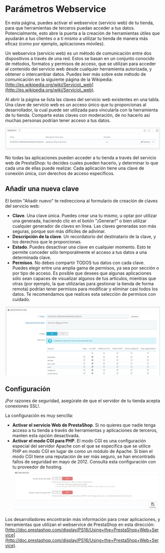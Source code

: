 # Parámetros Webservice

En esta página, puedes activar el webservice (servicio web) de tu tienda, para que herramientas de terceros puedan acceder a tus datos. Potencialmente, esto abre la puerta a la creación de herramientas útiles que ayudarán a tus clientes o a ti mismo a utilizar tu tienda de manera más eficaz (como por ejemplo, aplicaciones móviles).

Un webservice (servicio web) es un método de comunicación entre dos dispositivos a través de una red. Estos se basan en un conjunto conocido de métodos, formatos y permisos de acceso, que se utilizan para acceder al contenido del servicio web desde cualquier herramienta autorizada, y obtener o intercambiar datos. Puedes leer más sobre este método de comunicación en la siguiente página de la Wikipedia: [http://es.wikipedia.org/wiki/Servicio\_web](http://es.wikipedia.org/wiki/Servicio\_web).

Al abrir la página se lista las claves del servicio web existentes en una tabla. Una clave de servicio web es un acceso único que tu proporcionas al desarrollador, la cual puede ser utilizada para vincularla con la herramienta de tu tienda. Comparte estas claves con moderación, de no hacerlo así muchas personas podrían tener acceso a tus datos.

![](../../../.gitbook/assets/54887354.png)

No todas las aplicaciones pueden acceder a tu tienda a través del servicio web de PrestaShop: tu decides cuales pueden hacerlo, y determinar lo que cada una de ellas puede realizar. Cada aplicación tiene una clave de conexión única, con derechos de acceso específicos.

## Añadir una nueva clave <a href="#parametroswebservice-anadirunanuevaclave" id="parametroswebservice-anadirunanuevaclave"></a>

El botón "Añadir nuevo" te redirecciona al formulario de creación de claves del servicio web:

* **Clave**. Una clave única. Puedes crear una tu mismo, u optar por utilizar una generada, haciendo clic en el botón "¡Generar!" o bien utilizar cualquier generador de claves en línea. Las claves generadas son más seguras, porque son más difíciles de adivinar.
* **Descripción de la clave**. Un recordatorio del destinatario de la clave, y los derechos que le proporcionas.
* **Estado**. Puedes desactivar una clave en cualquier momento. Esto te permite conceder sólo temporalmente el acceso a tus datos a una determinada clave.
* **Permisos**. No debes compartir TODOS tus datos con cada clave. Puedes elegir entre una amplia gama de permisos, ya sea por sección o por tipo de acceso. Es posible que desees que algunas aplicaciones sólo sean capaces de visualizar algunos de tus artículos, mientras que otras (por ejemplo, la que utilizarías para gestionar la tienda de forma remota) podrían tener permisos para modificar y eliminar casi todos los datos. Te recomendamos que realices esta selección de permisos con cuidado.

![](../../../.gitbook/assets/54887351.png)

## Configuración <a href="#parametroswebservice-configuracion" id="parametroswebservice-configuracion"></a>

¡Por razones de seguridad, asegúrate de que el servidor de tu tienda acepta conexiones SSL!.

La configuración es muy sencilla:

* **Activar el servicio Web de PrestaShop**. Si no quieres que nadie tenga acceso a tu tienda a través de herramientas y aplicaciones de terceros, manten esta opción desactivada.
* **Activar el modo CGI para PHP**. El modo CGI es una configuración especial del servidor Apache con el que se especifica que se utilice PHP en modo CGI en lugar de como un módulo de Apache. Si bien el modo CGI tiene una reputación de ser más seguro, se han encontrado fallos de seguridad en mayo de 2012. Consulta esta configuración con tu proveedor de hosting.![](../../../.gitbook/assets/30245154.png)

Los desarrolladores encontrarán más información para crear aplicaciones, y herramientas que utilizan el webservice de PrestaShop en esta dirección: [http://doc.prestashop.com/display/PS16/Using+the+PrestaShop+Web+Service](http://doc.prestashop.com/display/PS16/Using+the+PrestaShop+Web+Service).
